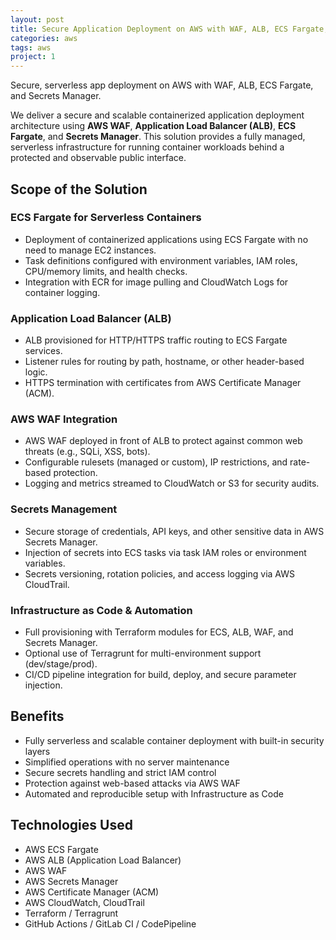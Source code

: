 ```yaml
---
layout: post
title: Secure Application Deployment on AWS with WAF, ALB, ECS Fargate, and Secrets Manager
categories: aws
tags: aws
project: 1
---
```


Secure, serverless app deployment on AWS with WAF, ALB, ECS Fargate, and Secrets Manager.

<!--more-->

We deliver a secure and scalable containerized application deployment architecture using **AWS WAF**, **Application Load Balancer (ALB)**, **ECS Fargate**, and **Secrets Manager**. This solution provides a fully managed, serverless infrastructure for running container workloads behind a protected and observable public interface.

## Scope of the Solution

### ECS Fargate for Serverless Containers

- Deployment of containerized applications using ECS Fargate with no need to manage EC2 instances.  
- Task definitions configured with environment variables, IAM roles, CPU/memory limits, and health checks.  
- Integration with ECR for image pulling and CloudWatch Logs for container logging.

### Application Load Balancer (ALB)

- ALB provisioned for HTTP/HTTPS traffic routing to ECS Fargate services.  
- Listener rules for routing by path, hostname, or other header-based logic.  
- HTTPS termination with certificates from AWS Certificate Manager (ACM).

### AWS WAF Integration

- AWS WAF deployed in front of ALB to protect against common web threats (e.g., SQLi, XSS, bots).  
- Configurable rulesets (managed or custom), IP restrictions, and rate-based protection.  
- Logging and metrics streamed to CloudWatch or S3 for security audits.

### Secrets Management

- Secure storage of credentials, API keys, and other sensitive data in AWS Secrets Manager.  
- Injection of secrets into ECS tasks via task IAM roles or environment variables.  
- Secrets versioning, rotation policies, and access logging via AWS CloudTrail.

### Infrastructure as Code & Automation

- Full provisioning with Terraform modules for ECS, ALB, WAF, and Secrets Manager.  
- Optional use of Terragrunt for multi-environment support (dev/stage/prod).  
- CI/CD pipeline integration for build, deploy, and secure parameter injection.

## Benefits

- Fully serverless and scalable container deployment with built-in security layers  
- Simplified operations with no server maintenance  
- Secure secrets handling and strict IAM control  
- Protection against web-based attacks via AWS WAF  
- Automated and reproducible setup with Infrastructure as Code

## Technologies Used

- AWS ECS Fargate  
- AWS ALB (Application Load Balancer)  
- AWS WAF  
- AWS Secrets Manager  
- AWS Certificate Manager (ACM)  
- AWS CloudWatch, CloudTrail  
- Terraform / Terragrunt  
- GitHub Actions / GitLab CI / CodePipeline
